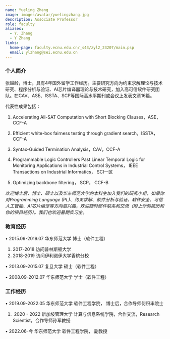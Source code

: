 ```yaml
---
name: Yueling Zhang
image: images/avatar/yuelingzhang.jpg
description: Associate Professor
role: faculty
aliases:
  - Y. Zhang
  - Y Zhang
links:
  home-page: faculty.ecnu.edu.cn/_s43/zyl2_23207/main.psp
  email: ylzhang@sei.ecnu.edu.cn
---
```



### 个人简介

张越龄，博士，具有4年国外留学工作经历。主要研究方向为约束求解理论与技术研究、程序分析与验证、AI芯片编译器理论与技术研究，加入高可信软件研究团队。在CAV、ASE、ISSTA、SCP等国际高水平期刊或会议上发表文章16篇。

代表性成果包括：

1. Accelerating All-SAT Computation with Short Blocking Clauses，ASE，CCF-A

1. Efficient white-box fairness testing through gradient search，ISSTA，CCF-A

1. Syntax-Guided Termination Analysis，CAV，CCF-A

1. Programmable Logic Controllers Past Linear Temporal Logic for Monitoring Applications in Industrial Control Systems， IEEE Transactions on Industrial Informatics， SCI一区

1. Optimizing backbone filtering， SCP， CCF-B

*欢迎博士后、博士、硕士以及华东师范大学的本科生加入我们的研究小组，如果你对Programming Language (PL)、约束求解、软件分析与验证、软件安全、可信人工智能、AI芯片编译等方向感兴趣，欢迎随时邮件联系和交流（附上你的简历和你的项目经历）。我们也欢迎暑期实习生。*


### 教育经历

•  2015.09-2019.07   华东师范大学       博士（软件工程）

1. 2017-2018  访问普林斯顿大学
2. 2018-2019  访问伊利诺伊大学香槟分校 

•  2013.09-2015.07   复旦大学            硕士（软件工程）

•  2008.09-2012.07   华东师范大学         学士（软件工程）

 



### 工作经历

•  2019.09-2022.05 华东师范大学         软件工程学院， 博士后，合作导师何积丰院士

1. ​    2020 - 2022    新加坡管理大学        计算与信息系统学院，合作交流，Research Scientist，合作导师孙军教授

•  2022.06-今      华东师范大学          软件工程学院， 副教授

